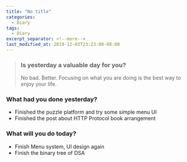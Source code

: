 ```yaml
---
title: "No title"
categories:
  - Diary
tags:
  - Diary
excerpt_separator: <!--more-->
last_modified_at: 2019-12-03T23:23:00-08:00
---
```

> ### Is yesterday a valuable day for you?
> No bad. Better. Focusing on what you are doing is the best way to enjoy your life.
<!--more-->


### What had you done yesterday?

* Finished the puzzle platform and try some simple menu UI
* Finished the post about HTTP Protocol book arrangement

### What will you do today?

- Finish Menu system, UI design again
- Finish the binary tree of DSA
